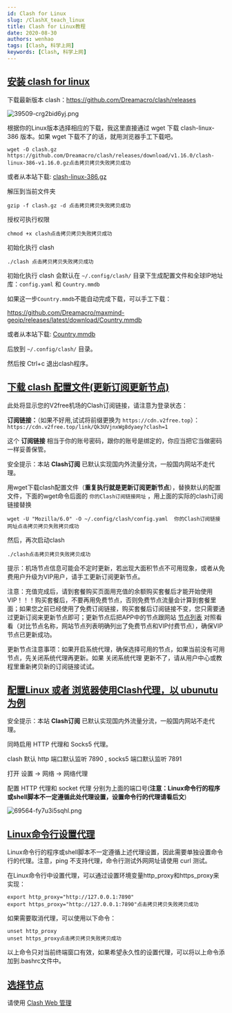 ```yaml
---
id: Clash for Linux
slug: /ClashX_teach_linux
title: Clash for Linux教程
date: 2020-08-30
authors: wenhao
tags: [Clash, 科学上网]
keywords: [Clash, 科学上网]
---
```



## [安装 clash for linux](?id=安装-clash-for-linux)

下载最新版本 clash：https://github.com/Dreamacro/clash/releases

![39509-crg2bid6yj.png](https://img.fuwenhao.club/blog/1946477.png)

根据你的Linux版本选择相应的下载，我这里直接通过 wget 下载 clash-linux-386 版本。如果 wget 下载不了的话，就用浏览器手工下载吧。

```markup
wget -O clash.gz https://github.com/Dreamacro/clash/releases/download/v1.16.0/clash-linux-386-v1.16.0.gz点击拷贝拷贝失败拷贝成功
```

或者从本站下载: [clash-linux-386.gz](https://go.runba.cyou/ssr-download/clash-linux-386.gz)

解压到当前文件夹

```markup
gzip -f clash.gz -d 点击拷贝拷贝失败拷贝成功
```

授权可执行权限

```markup
chmod +x clash点击拷贝拷贝失败拷贝成功
```

初始化执行 clash

```markup
./clash 点击拷贝拷贝失败拷贝成功
```

初始化执行 clash 会默认在 `~/.config/clash/` 目录下生成配置文件和全球IP地址库：`config.yaml` 和 `Country.mmdb`

如果这一步`Country.mmdb`不能自动完成下载，可以手工下载：

https://github.com/Dreamacro/maxmind-geoip/releases/latest/download/Country.mmdb

或者从本站下载: [Country.mmdb](https://go.runba.cyou/ssr-download/Country.mmdb)

后放到 `~/.config/clash/` 目录。

然后按 Ctrl+c 退出clash程序。

## [下载 clash 配置文件(更新订阅更新节点)](?id=下载-clash-配置文件更新订阅更新节点)

此处将显示您的V2free机场的Clash订阅链接，请注意为登录状态：

**订阅链接：**（如果不好用,试试将前缀更换为 `https://cdn.v2free.top`）：
`https://cdn.v2free.top/link/Qk3UVjnxWg8dyaey?clash=1`

这个 **订阅链接** 相当于你的账号密码，跟你的账号是绑定的，你应当把它当做密码一样妥善保管。

安全提示：本站 **Clash订阅** 已默认实现国内外流量分流，一般国内网站不走代理。

用wget下载clash配置文件（**重复执行就是更新订阅更新节点**），替换默认的配置文件，下面的wget命令后面的 `你的Clash订阅链接网址` ，用上面的实际的clash订阅链接替换

```markup
wget -U "Mozilla/6.0" -O ~/.config/clash/config.yaml  你的Clash订阅链接网址点击拷贝拷贝失败拷贝成功
```

然后，再次启动clash

```markup
./clash点击拷贝拷贝失败拷贝成功
```

提示：机场节点信息可能会不定时更新，若出现大面积节点不可用现象，或者从免费用户升级为VIP用户，请手工更新订阅更新节点。

注意：充值完成后，请到套餐购买页面用充值的余额购买套餐后才能开始使用VIP！！！购买套餐后，不要再用免费节点，否则免费节点流量会计算到套餐里面；如果您之前已经使用了免费订阅链接，购买套餐后订阅链接不变，您只需要通过更新订阅来更新节点即可；更新节点后把APP中的节点跟网站 [节点列表](https://go.runba.cyou/user/node) 对照看看（对比节点名称，网站节点列表明确列出了免费节点和VIP付费节点），确保VIP节点已更新成功。

更新节点注意事项：如果开启系统代理，确保选择可用的节点，如果当前没有可用节点，先关闭系统代理再更新。如果 关闭系统代理 更新不了，请从用户中心或教程里重新拷贝新的订阅链接试试。

## [配置Linux 或者 浏览器使用Clash代理，以 ubunutu 为例](?id=配置linux-或者-浏览器使用clash代理，以-ubunutu-为例)

安全提示：本站 **Clash订阅** 已默认实现国内外流量分流，一般国内网站不走代理。

同時启用 HTTP 代理和 Socks5 代理。

clash 默认 http 端口默认监听 7890 , socks5 端口默认监听 7891

打开 设置 -> 网络 -> 网络代理

配置 HTTP 代理和 socket 代理 分别为上面的端口号(**注意：Linux命令行的程序或shell脚本不一定遵循此处代理设置，设置命令行的代理请看后文**)

![69564-fy7u3i5sqhl.png](https://img.fuwenhao.club/blog/574938345.png)

## [Linux命令行设置代理](?id=linux命令行设置代理)

Linux命令行的程序或shell脚本不一定遵循上述代理设置，因此需要单独设置命令行的代理。注意，ping 不支持代理，命令行测试外网网址请使用 curl 测试。

在Linux命令行中设置代理，可以通过设置环境变量http_proxy和https_proxy来实现：

```markup
export http_proxy="http://127.0.0.1:7890"
export https_proxy="http://127.0.0.1:7890"点击拷贝拷贝失败拷贝成功
```

如果需要取消代理，可以使用以下命令：

```markup
unset http_proxy
unset https_proxy点击拷贝拷贝失败拷贝成功
```

以上命令只对当前终端窗口有效，如果希望永久性的设置代理，可以将以上命令添加到.bashrc文件中。

## [选择节点](?id=选择节点)

请使用 [Clash Web 管理](https://go.runba.cyou/doc/#/linux/clashweb.html)